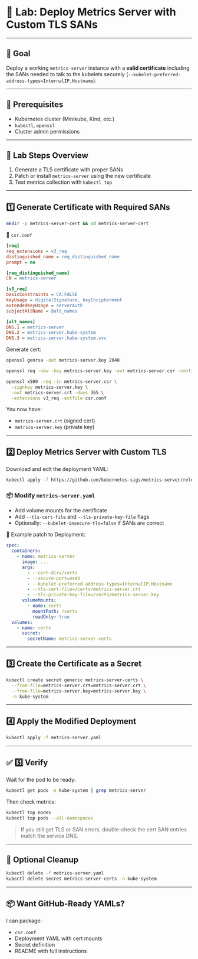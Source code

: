 
# 🔬 Lab: Deploy Metrics Server with Custom TLS SANs

---

## 🎯 Goal

Deploy a working `metrics-server` instance with a **valid certificate** including the SANs needed to talk to the kubelets securely (`--kubelet-preferred-address-types=InternalIP,Hostname`).

---

## 🧰 Prerequisites

* Kubernetes cluster (Minikube, Kind, etc.)
* `kubectl`, `openssl`
* Cluster admin permissions

---

## 📁 Lab Steps Overview

1. Generate a TLS certificate with proper SANs
2. Patch or install `metrics-server` using the new certificate
3. Test metrics collection with `kubectl top`

---

## 1️⃣ Generate Certificate with Required SANs

```bash
mkdir -p metrics-server-cert && cd metrics-server-cert
```

📄 `csr.conf`

```ini
[req]
req_extensions = v3_req
distinguished_name = req_distinguished_name
prompt = no

[req_distinguished_name]
CN = metrics-server

[v3_req]
basicConstraints = CA:FALSE
keyUsage = digitalSignature, keyEncipherment
extendedKeyUsage = serverAuth
subjectAltName = @alt_names

[alt_names]
DNS.1 = metrics-server
DNS.2 = metrics-server.kube-system
DNS.3 = metrics-server.kube-system.svc
```

Generate cert:

```bash
openssl genrsa -out metrics-server.key 2048

openssl req -new -key metrics-server.key -out metrics-server.csr -config csr.conf

openssl x509 -req -in metrics-server.csr \
  -signkey metrics-server.key \
  -out metrics-server.crt -days 365 \
  -extensions v3_req -extfile csr.conf
```

You now have:

* `metrics-server.crt` (signed cert)
* `metrics-server.key` (private key)

---

## 2️⃣ Deploy Metrics Server with Custom TLS

Download and edit the deployment YAML:

```bash
kubectl apply -f https://github.com/kubernetes-sigs/metrics-server/releases/latest/download/components.yaml --dry-run=client -o yaml > metrics-server.yaml
```

### 📦 Modify `metrics-server.yaml`

* Add volume mounts for the certificate
* Add `--tls-cert-file` and `--tls-private-key-file` flags
* Optionally: `--kubelet-insecure-tls=false` if SANs are correct

📌 Example patch to Deployment:

```yaml
spec:
  containers:
    - name: metrics-server
      image: ...
      args:
        - --cert-dir=/certs
        - --secure-port=4443
        - --kubelet-preferred-address-types=InternalIP,Hostname
        - --tls-cert-file=/certs/metrics-server.crt
        - --tls-private-key-file=/certs/metrics-server.key
      volumeMounts:
        - name: certs
          mountPath: /certs
          readOnly: true
  volumes:
    - name: certs
      secret:
        secretName: metrics-server-certs
```

---

## 3️⃣ Create the Certificate as a Secret

```bash
kubectl create secret generic metrics-server-certs \
  --from-file=metrics-server.crt=metrics-server.crt \
  --from-file=metrics-server.key=metrics-server.key \
  -n kube-system
```

---

## 4️⃣ Apply the Modified Deployment

```bash
kubectl apply -f metrics-server.yaml
```

---

## ✅ 5️⃣ Verify

Wait for the pod to be ready:

```bash
kubectl get pods -n kube-system | grep metrics-server
```

Then check metrics:

```bash
kubectl top nodes
kubectl top pods --all-namespaces
```

> If you still get TLS or SAN errors, double-check the cert SAN entries match the service DNS.

---

## 🧹 Optional Cleanup

```bash
kubectl delete -f metrics-server.yaml
kubectl delete secret metrics-server-certs -n kube-system
```

---

## 📦 Want GitHub-Ready YAMLs?

I can package:

* `csr.conf`
* Deployment YAML with cert mounts
* Secret definition
* README with full instructions
